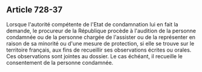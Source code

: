 Article 728-37
----
Lorsque l'autorité compétente de l'Etat de condamnation lui en fait la demande,
le procureur de la République procède à l'audition de la personne condamnée ou
de la personne chargée de l'assister ou de la représenter en raison de sa
minorité ou d'une mesure de protection, si elle se trouve sur le territoire
français, aux fins de recueillir ses observations écrites ou orales. Ces
observations sont jointes au dossier. Le cas échéant, il recueille le
consentement de la personne condamnée.
